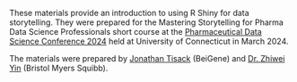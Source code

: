 These materials provide an introduction to using R Shiny for data storytelling. They were prepared for the Mastering Storytelling for Pharma Data Science Professionals short course at the [Pharmaceutical Data Science Conference 2024](https://phds.nestat.org/) held at University of Connecticut in March 2024.

The materials were prepared by [Jonathan Tisack](https://www.linkedin.com/in/jtisack) (BeiGene) and [Dr. Zhiwei Yin](https://www.linkedin.com/in/zhiwei-yin-0ba00569/) (Bristol Myers Squibb).